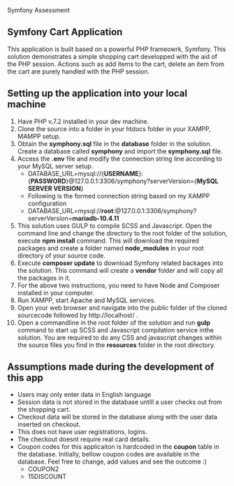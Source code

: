 <p align=**center**>Symfony Assessment</p>

## Symfony Cart Application

This application is built based on a powerful PHP frameowrk, Symfony. 
This solution demonstrates a simple shopping cart developped with the aid of the PHP session.
Actions such as add items to the cart, delete an item from the cart are purely handled with the PHP session.

## Setting up the application into your local machine

1. Have PHP v.7.2 installed in your dev machine. 
2. Clone the source into a folder in your htdocs folder in your XAMPP, MAMPP setup. 
3. Obtain the **symphony.sql** file in the **database** folder in the solution. Create a database called **symphony** and import the **symphony.sql** file.
4. Access the **.env** file and modify the connection string line according to your MySQL server setup.
    - DATABASE_URL=mysql://{**USERNAME**}:{**PASSWORD**}@127.0.0.1:3306/symphony?serverVersion={**MySQL SERVER VERSION**}
    - Following is the formed connection string based on my XAMPP configuration
    - DATABASE_URL=mysql://**root**:@127.0.0.1:3306/symphony?serverVersion=**mariadb-10.4.11**
5. This solution uses GULP to compile SCSS and Javascript. Open the command line and change the directory to the root folder of the solution, execute **npm install** command. This will download the required packages and create a folder named **node_modules** in your root directory of your source code.
6. Execute **composer update** to download Symfony related backages into the solution. This command will create a **vendor** folder and will copy all the packages in it. 
7. For the above two instructions, you need to have Node and Composer installed in your computer.
8. Run XAMPP, start Apache and MySQL services. 
9. Open your web browser and navigate into the public folder of the cloned sourcecode followed by http://localhost/ .
10. Open a commandline in the root folder of the solution and run **gulp** command to start up SCSS and Javascript compilation service inthe solution. You are required to do any CSS and javascript changes within the source files you find in the **resources** folder in the root directory.


## Assumptions made during the development of this app

- Users may only enter data in English language
- Session data is not stored in the database untill a user checks out from the shopping cart.
- Checkout data will be stored in the database along with the user data inserted on checkout.
- This does not have user registrations, logins.
- The checkout doesnt require real card details.
- Coupon codes for this applicaiton is hardcoded in the **coupon** table in the database. Initially, bellow coupon codes are available in the database. Feel free to change, add values and see the outcome :)
    - COUPON2
    - 15DISCOUNT